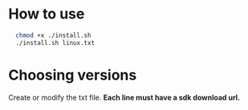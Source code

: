 # How to use

```sh
  chmod +x ./install.sh
  ./install.sh linux.txt
```

# Choosing versions
Create or modify the txt file.
**Each line must have a sdk download url.**
